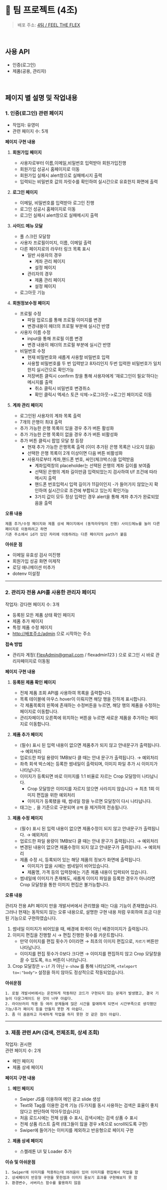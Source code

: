 # 🤝 팀 프로젝트 (4조)

> 배포 주소: [4팀 / FEEL THE FLEX](https://gifted-hamilton-04edca.netlify.app)

<br>

## 사용 API
* 인증(로그인)
* 제품(공용, 관리자)

<br>

## 페이지 별 설명 및 작업내용

### 1. 인증(로그인) 관련 페이지

* 작업자: 유영미
* 관련 페이지 수: 5개

**페이지 구현 내용**

1. **회원가입 페이지**
      - 사용자로부터 이름,이메일,비밀번호 입력받아 회원가입진행
      - 회원가입 성공시 홈페이지로 이동 
      - 회원가입 실패시 alert창으로 실패메시지 출력
      - 입력되는 비밀번호 값의 자릿수를 확인하여 실시간으로 유효한지 화면에 출력

2. **로그인 페이지**
      - 이메일, 비밀번호를 입력받아 로그인 진행
      - 로그인 성공시 홈페이지로 이동
      - 로그인 실패시 alert창으로 실패메시지 출력
  
3. **사이드 메뉴 모달**
      - 풀 스크린 모달창
      - 사용자 프로필이미지, 이름, 이메일 출력
      - 다른 페이지로의 라우터 링크 목록 표시
        - 일반 사용자의 경우
          - 계좌 관리 페이지
          - 설정 페이지
        - 관리자의 경우
          - 제품 관리 페이지
          - 설정 페이지
      - 로그아웃 기능

4. **회원정보수정 페이지**
      - 프로필 수정
        - 파일 업로드를 통해 프로필 이미지를 변경
        - 변경내용이 헤더의 프로필 부분에 실시간 반영
      - 사용자 이름 수정
        - input을 통해 프로필 이름 변경
        - 변경 내용이 헤더의 프로필 부분에 실시간 반영
      - 비밀번호 수정
        - 현재 비밀번호와 새롭게 사용할 비밀번호 입력
        - 사용할 비밀번호를 두 번 입력받고 8자리인지 두번 입력한 비밀번호가 일치한지 실시간으로 확인가능
        - 저장버튼 클릭시 confirm 창을 통해 사용자에게 '재로그인이 필요'하다는 메시지를 출력
          - 취소 클릭시 비밀번호 변경취소
          - 확인 클릭시 엑세스 토큰 삭제->로그아웃->로그인 페이지로 이동 

5. **계좌 관리 페이지**
    - 로그인된 사용자의 계좌 목록 출력
    - 7개의 은행이 최대 출력
    - 추가 가능한 은행 목록이 있을 경우 추가 버튼 활성화
    - 추가 가능한 은행 목록이 없을 경우 추가 버튼 비활성화
    - 추가 버튼 클릭시 팝업 모달 창 등장
      - 현재 추가 가능한 은행목록 출력 (이미 추가된 은행 목록은 나오지 않음)
      - 선택한 은행 목록이 2개 이상이면 다음 버튼 비활성화
      - 사용자로부터 계좌,핸드폰 번호, 싸인(체크박스)을 입력받음
        - 계좌입력창의 placeholder는 선택된 은행의 계좌 길이를 보여줌
        - 선택된 은행의 계좌 길이만큼 입력되었는지 검사하여 t/f 조건에 따라 메시지 출력
        - 핸드폰 번호입력시 입력 길이가 11길이인지 -가 들어가지 않았는지 확인하여 실시간으로 조건에 부합되고 있는지 확인가능
        - 3가지 값이 모두 정상 입력인 경우 alert을 통해 계좌 추가가 완료되었음을 출력

**오류 내용**

```
제품 추가/수정 페이지와 제품 상세 페이지에서 (동적라우팅이 진행) 사이드메뉴를 눌러 다른 페이지로 이동하려고 하면
기존 주소에서 id가 있던 자리에 이동하려는 다른 페이지의 path가 붙음
```

**아쉬운 점**

- 이메일 유효성 검사 미진행
- 회원가입 성공 화면 미제작
- 로딩 애니메이션 미추가
- dotenv 미설정

---

### 2. 관리자 전용 API를 사용한 관리자 페이지

작업자: 강다현
페이지 수: 3개

- 등록된 모든 제품 상태 확인 페이지
- 제품 추가 페이지
- 특정 제품 수정 페이지
- [http://배포주소/admin](http://배포주소/admin~) 으로 시작하는 주소

**접속 방법**

- 관리자 계정( FlexAdmin@gmail.com / flexadmin123 ) 으로 로그인 시 바로 관리자페이지로 이동됨

**페이지 구현 내용**

1. **등록된 제품 확인 페이지**
    - 전체 제품 조회 API를 사용하여 목록을 출력합니다.
    - 목록 테이블에 마우스 hover이 이뤄지면 해당 행을 진하게 표시합니다.
    - 각 제품목록의 왼쪽에 존재하는 수정버튼을 누르면, 해당 행의 제품을 수정하는 페이지로 이동합니다.
    - 관리자페이지 오른쪽에 위치하는 버튼을 누르면 새로운 제품을 추가하는 페이지로 이동합니다.
    
2. **제품 추가 페이지**
    - (필수) 표시 된 입력 내용이 없으면 제품추가 되지 않고 안내문구가 출력됩니다. → 예외처리
    - 업로드한 파일 용량이 1MB보다 클 때는 안내 문구가 출력됩니다. → 예외처리
    - 좌측 회색 박스에는 등록한 썸네일이 출력되며, 이미지 파일 추가 시 이미지가 나타납니다.
    - 이미지가 등록되면 바로 이미지를 1:1 비율로 자르는 Crop 모달창이 나타납니다.
        - Crop 모달창은 이미지를 자르지 않으면 사라지지 않습니다 → 최초 1회 이미지 편집을 위한 예외처리
        - 이미지가 등록됐을 때, 썸네일 창을 누르면 모달창이 다시 나타납니다.
    - 태그는 `,` 을 기준으로 구분되며 `공백` 을 제거하여 전송됩니다.
    
3. **제품 수정 페이지**
    - (필수) 표시 된 입력 내용이 없으면 제품수정이 되지 않고 안내문구가 출력됩니다. → 예외처리
    - 업로드한 파일 용량이 1MB보다 클 때는 안내 문구가 출력됩니다. → 예외처리
    - 변경된 내용이 없으면 제품수정이 되지 않고 안내문구가 출력됩니다. → 예외처리
    - 제품 수정 시, 등록되어 있는 해당 제품의 정보가 화면에 출력됩니다.
        - 이미지가 없을 시에는 썸네일이 비어있습니다.
        - 제품명, 가격 등의 입력창에는 기존 제품 내용이 입력되어 있습니다.
    - 썸네일에 이미지가 존재해도, 새롭게 이미지 파일을 등록한 경우가 아니라면 Crop 모달창을 통한 이미지 편집은 불가능합니다.

**오류 내용** 

관리자 전용 API 페이지 만을 개발서버에서 관리했을 때는 다음 기능이 존재했습니다.
그러나 현재는 동작되지 않는 오류 내용으로, 설명한 구현 내용 처럼 우회하여 조금 다운된 기능으로 구현하였습니다.

1. 썸네일 이미지가 비어있을 때, 배경에 회색이 아닌 배경이미지가 출력됩니다.
2. 이미지 편집을 진행할 시 → 편집 진행한 횟수를 카운트합니다.
    - 만약 이미지를 편집 횟수가 0이라면 → 최초의 이미지 편집으로,  `자르기` 버튼만 나타납니다.
    - 이미지를 편집 횟수가 0보다 크다면 → 이미지를 편집하지 않고 Crop 모달창을 끌 수 있도록, `취소` 버튼이 나타납니다.
3. Crop 모달창은 `v-if` 가 아닌 `v-show` 를 통해 나타났으며, `<teleport to=:"body">` 설정을 하지 않아도 정상적으로 작동되었습니다.


**아쉬운점**

```
1. 로컬 개발서버에서는 온전하게 작동하던 코드가 구현되지 않는 문제가 발생했고, 결국 기능이 다운그레이드 된 것이 너무 아쉽다.
2. 라이브러리 적용 등 여러 문제들에 많은 시간을 할애하게 되면서 시간부족으로 생각했던 기능/추가 페이지 등을 만들지 못한 게 아쉽다.
3. 좀 더 꼼꼼하고 자세하게 작업을 하지 못한 것 같은 점이 아쉽다.
```

---

### 3. 제품 관련 API (검색, 전체조회, 상세 조회)

작업자: 권시현  
관련 페이지 수: 2개
  - 메인 페이지
  - 제품 상세 페이지


**페이지 구현 내용**

1. **메인 페이지**
    - Swiper JS를 이용하여 메인 광고 slide 생성
    - Text와 Tag를 이용한 검색 기능 (두가지를 동시 사용하는 검색은 효율이 좋지않다고 판단하여 막아두었습니다)
    - 처음 로드시에는 전체 상품 수 표시, 검색시에는 검색 상품 수 표시
    - 전체 상품 리스트 출력 (태그들이 많을 경우 x축으로 scroll되도록 구현)
    - Swiper에 들어가는 이미지를 제외하고 반응형으로 페이지 구현
    
2. **제품 상세 페이지**
    - 스켈레톤 UI 및 Loader 추가

**이슈 및 아쉬운점** 

```
1. Swiper에 이미지를 적용하는데 어려움이 있어 이미지를 편집해서 작업을 함
2. 상세페이지 반응형 구현을 못한점과 이미지 돋보기 효과를 구현해보지 못 함
3. 환경변수, 서버리스 함수를 활용하지 않음
```
